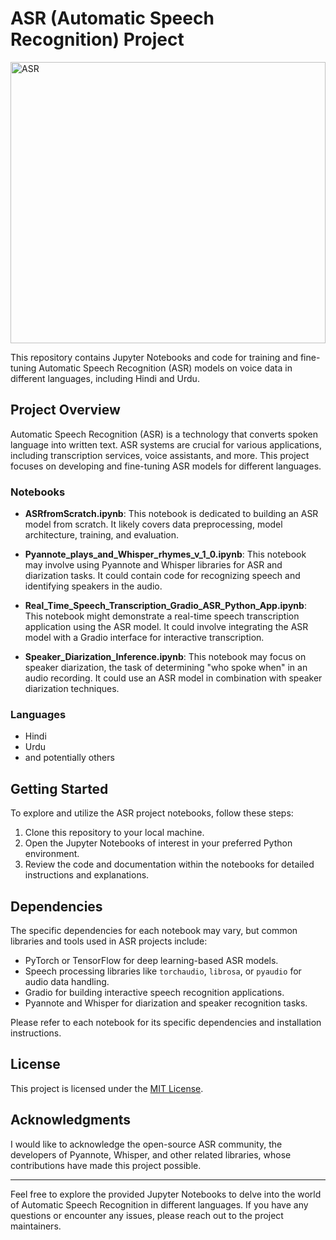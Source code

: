 # ASR (Automatic Speech Recognition) Project

<img src="https://www.rev.com/blog/wp-content/uploads/2021/05/Future-of-ASR-Technology.jpg" alt="ASR" width="100%" height="450px">


This repository contains Jupyter Notebooks and code for training and fine-tuning Automatic Speech Recognition (ASR) models on voice data in different languages, including Hindi and Urdu.

## Project Overview

Automatic Speech Recognition (ASR) is a technology that converts spoken language into written text. ASR systems are crucial for various applications, including transcription services, voice assistants, and more. This project focuses on developing and fine-tuning ASR models for different languages.

### Notebooks

- **ASRfromScratch.ipynb**: This notebook is dedicated to building an ASR model from scratch. It likely covers data preprocessing, model architecture, training, and evaluation.

- **Pyannote_plays_and_Whisper_rhymes_v_1_0.ipynb**: This notebook may involve using Pyannote and Whisper libraries for ASR and diarization tasks. It could contain code for recognizing speech and identifying speakers in the audio.

- **Real_Time_Speech_Transcription_Gradio_ASR_Python_App.ipynb**: This notebook might demonstrate a real-time speech transcription application using the ASR model. It could involve integrating the ASR model with a Gradio interface for interactive transcription.

- **Speaker_Diarization_Inference.ipynb**: This notebook may focus on speaker diarization, the task of determining "who spoke when" in an audio recording. It could use an ASR model in combination with speaker diarization techniques.

### Languages 

- Hindi
- Urdu
- and potentially others

## Getting Started

To explore and utilize the ASR project notebooks, follow these steps:

1. Clone this repository to your local machine.
2. Open the Jupyter Notebooks of interest in your preferred Python environment.
3. Review the code and documentation within the notebooks for detailed instructions and explanations.

## Dependencies

The specific dependencies for each notebook may vary, but common libraries and tools used in ASR projects include:

- PyTorch or TensorFlow for deep learning-based ASR models.
- Speech processing libraries like `torchaudio`, `librosa`, or `pyaudio` for audio data handling.
- Gradio for building interactive speech recognition applications.
- Pyannote and Whisper for diarization and speaker recognition tasks.

Please refer to each notebook for its specific dependencies and installation instructions.

## License

This project is licensed under the [MIT License](LICENSE).

## Acknowledgments

I would like to acknowledge the open-source ASR community, the developers of Pyannote, Whisper, and other related libraries, whose contributions have made this project possible.

---

Feel free to explore the provided Jupyter Notebooks to delve into the world of Automatic Speech Recognition in different languages. If you have any questions or encounter any issues, please reach out to the project maintainers.
